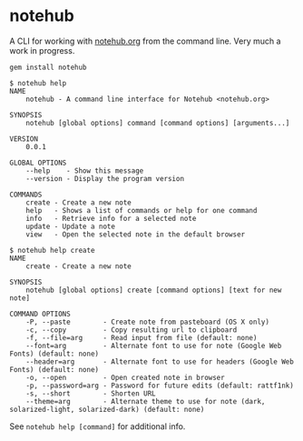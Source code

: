 # notehub

A CLI for working with [notehub.org](http://notehub.org) from the command line. Very much a work in progress.

    gem install notehub

    $ notehub help
    NAME
        notehub - A command line interface for Notehub <notehub.org>

    SYNOPSIS
        notehub [global options] command [command options] [arguments...]

    VERSION
        0.0.1

    GLOBAL OPTIONS
        --help    - Show this message
        --version - Display the program version

    COMMANDS
        create - Create a new note
        help   - Shows a list of commands or help for one command
        info   - Retrieve info for a selected note
        update - Update a note
        view   - Open the selected note in the default browser

    $ notehub help create
    NAME
        create - Create a new note

    SYNOPSIS
        notehub [global options] create [command options] [text for new note]

    COMMAND OPTIONS
        -P, --paste        - Create note from pasteboard (OS X only)
        -c, --copy         - Copy resulting url to clipboard
        -f, --file=arg     - Read input from file (default: none)
        --font=arg         - Alternate font to use for note (Google Web Fonts) (default: none)
        --header=arg       - Alternate font to use for headers (Google Web Fonts) (default: none)
        -o, --open         - Open created note in browser
        -p, --password=arg - Password for future edits (default: rattf1nk)
        -s, --short        - Shorten URL
        --theme=arg        - Alternate theme to use for note (dark, solarized-light, solarized-dark) (default: none)

See `notehub help [command]` for additional info.
